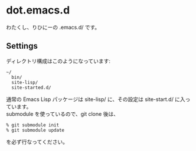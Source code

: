 dot.emacs.d
============================================================================

わたくし、りひにーの .emacs.d/ です。


Settings
----------------------------------------------------------------------------

ディレクトリ構成はこのようになっています:

    ~/
      bin/
      site-lisp/
      site-started.d/

通常の Emacs Lisp パッケージは site-lisp/ に、その設定は site-start.d/ に入っています。  
submodule を使っているので、git clone 後は、

    % git submodule init
    % git submodule update

を必ず行なってください。
